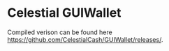 # Celestial GUIWallet

Compiled verison can be found here https://github.com/CelestialCash/GUIWallet/releases/.
